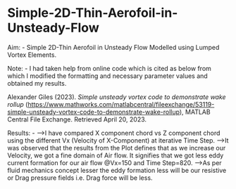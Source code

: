 # Simple-2D-Thin-Aerofoil-in-Unsteady-Flow
Aim: - Simple 2D-Thin Aerofoil in Unsteady Flow Modelled using Lumped Vortex Elements.

Note: -
I had taken help from online code which is cited as below from which I modified the formatting and necessary parameter values and obtained my results.

Alexander Giles (2023). _Simple unsteady vortex code to demonstrate wake rollup_ (https://www.mathworks.com/matlabcentral/fileexchange/53119-simple-unsteady-vortex-code-to-demonstrate-wake-rollup), MATLAB Central File Exchange. Retrieved April 20, 2023.

Results: -
-->I have compared X component chord vs Z component chord using the different Vx (Velocity of X-Component) at iterative Time Step.
-->It was observed that the results from the Plot defines that as we increase our Velocity, we got a fine domain of Air flow. It signifies that we got less eddy current    formation for our air flow @Vx=150 and Time Step=820.
-->As per fluid mechanics concept lesser the eddy formation less will be our resistive or Drag pressure fields i.e. Drag force will be less.
